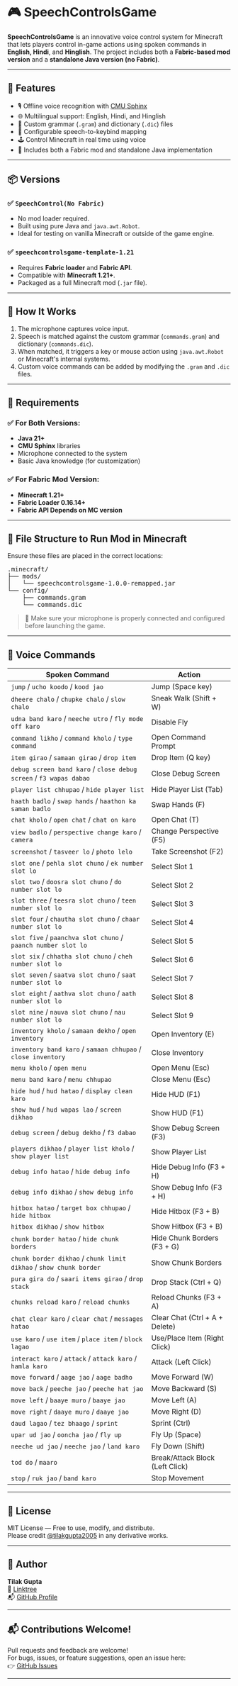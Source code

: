 # 🎮 SpeechControlsGame

**SpeechControlsGame** is an innovative voice control system for Minecraft that lets players control in-game actions using spoken commands in **English, Hindi**, and **Hinglish**. The project includes both a **Fabric-based mod version** and a **standalone Java version (no Fabric)**.

---

## 🚀 Features

- 🎙️ Offline voice recognition with [CMU Sphinx](https://cmusphinx.github.io/)
- 🌐 Multilingual support: English, Hindi, and Hinglish
- 🧠 Custom grammar (`.gram`) and dictionary (`.dic`) files
- 🔧 Configurable speech-to-keybind mapping
- 🕹️ Control Minecraft in real time using voice
- 🧩 Includes both a Fabric mod and standalone Java implementation

---

## 📦 Versions

### ✅ `SpeechControl(No Fabric)`
- No mod loader required.
- Built using pure Java and `java.awt.Robot`.
- Ideal for testing on vanilla Minecraft or outside of the game engine.

### ✅ `speechcontrolsgame-template-1.21`
- Requires **Fabric loader** and **Fabric API**.
- Compatible with **Minecraft 1.21+**.
- Packaged as a full Minecraft mod (`.jar` file).

---

## 🧪 How It Works

1. The microphone captures voice input.
2. Speech is matched against the custom grammar (`commands.gram`) and dictionary (`commands.dic`).
3. When matched, it triggers a key or mouse action using `java.awt.Robot` or Minecraft's internal systems.
4. Custom voice commands can be added by modifying the `.gram` and `.dic` files.

---

## 🧰 Requirements

### ✅ For Both Versions:
- **Java 21+**
- **CMU Sphinx** libraries
- Microphone connected to the system
- Basic Java knowledge (for customization)

### ✅ For Fabric Mod Version:
- **Minecraft 1.21+**
- **Fabric Loader 0.16.14+**
- **Fabric API Depends on MC version**

---

## 📂 File Structure to Run Mod in Minecraft

Ensure these files are placed in the correct locations:

<pre>.minecraft/
├── mods/ 
│   └── speechcontrolsgame-1.0.0-remapped.jar
└── config/
    ├── commands.gram
    └── commands.dic</pre>
    
> 🎤 Make sure your microphone is properly connected and configured before launching the game.

---

## 🧠 Voice Commands

| Spoken Command                                                     | Action                          |
| ------------------------------------------------------------------ | ------------------------------- |
| `jump` / `ucho koodo` / `kood jao`                                 | Jump (Space key)                |
| `dheere chalo` / `chupke chalo` / `slow chalo`                     | Sneak Walk (Shift + W)          |
| `udna band karo` / `neeche utro` / `fly mode off karo`             | Disable Fly                     |
| `command likho` / `command kholo` / `type command`                 | Open Command Prompt             |
| `item girao` / `samaan girao` / `drop item`                        | Drop Item (Q key)               |
| `debug screen band karo` / `close debug screen` / `f3 wapas dabao` | Close Debug Screen              |
| `player list chhupao` / `hide player list`                         | Hide Player List (Tab)          |
| `haath badlo` / `swap hands` / `haathon ka saman badlo`            | Swap Hands (F)                  |
| `chat kholo` / `open chat` / `chat on karo`                        | Open Chat (T)                   |
| `view badlo` / `perspective change karo` / `camera`                | Change Perspective (F5)         |
| `screenshot` / `tasveer lo` / `photo lelo`                         | Take Screenshot (F2)            |
| `slot one` / `pehla slot chuno` / `ek number slot lo`              | Select Slot 1                   |
| `slot two` / `doosra slot chuno` / `do number slot lo`             | Select Slot 2                   |
| `slot three` / `teesra slot chuno` / `teen number slot lo`         | Select Slot 3                   |
| `slot four` / `chautha slot chuno` / `chaar number slot lo`        | Select Slot 4                   |
| `slot five` / `paanchva slot chuno` / `paanch number slot lo`      | Select Slot 5                   |
| `slot six` / `chhatha slot chuno` / `cheh number slot lo`          | Select Slot 6                   |
| `slot seven` / `saatva slot chuno` / `saat number slot lo`         | Select Slot 7                   |
| `slot eight` / `aathva slot chuno` / `aath number slot lo`         | Select Slot 8                   |
| `slot nine` / `nauva slot chuno` / `nau number slot lo`            | Select Slot 9                   |
| `inventory kholo` / `samaan dekho` / `open inventory`              | Open Inventory (E)              |
| `inventory band karo` / `samaan chhupao` / `close inventory`       | Close Inventory                 |
| `menu kholo` / `open menu`                                         | Open Menu (Esc)                 |
| `menu band karo` / `menu chhupao`                                  | Close Menu (Esc)                |
| `hide hud` / `hud hatao` / `display clean karo`                    | Hide HUD (F1)                   |
| `show hud` / `hud wapas lao` / `screen dikhao`                     | Show HUD (F1)                   |
| `debug screen` / `debug dekho` / `f3 dabao`                        | Show Debug Screen (F3)          |
| `players dikhao` / `player list kholo` / `show player list`        | Show Player List                |
| `debug info hatao` / `hide debug info`                             | Hide Debug Info (F3 + H)        |
| `debug info dikhao` / `show debug info`                            | Show Debug Info (F3 + H)        |
| `hitbox hatao` / `target box chhupao` / `hide hitbox`              | Hide Hitbox (F3 + B)            |
| `hitbox dikhao` / `show hitbox`                                    | Show Hitbox (F3 + B)            |
| `chunk border hatao` / `hide chunk borders`                        | Hide Chunk Borders (F3 + G)     |
| `chunk border dikhao` / `chunk limit dikhao` / `show chunk border` | Show Chunk Borders              |
| `pura gira do` / `saari items girao` / `drop stack`                | Drop Stack (Ctrl + Q)           |
| `chunks reload karo` / `reload chunks`                             | Reload Chunks (F3 + A)          |
| `chat clear karo` / `clear chat` / `messages hatao`                | Clear Chat (Ctrl + A + Delete)  |
| `use karo` / `use item` / `place item` / `block lagao`             | Use/Place Item (Right Click)    |
| `interact karo` / `attack` / `attack karo` / `hamla karo`          | Attack (Left Click)             |
| `move forward` / `aage jao` / `aage badho`                         | Move Forward (W)                |
| `move back` / `peeche jao` / `peeche hat jao`                      | Move Backward (S)               |
| `move left` / `baaye muro` / `baaye jao`                           | Move Left (A)                   |
| `move right` / `daaye muro` / `daaye jao`                          | Move Right (D)                  |
| `daud lagao` / `tez bhaago` / `sprint`                             | Sprint (Ctrl)                   |
| `upar ud jao` / `ooncha jao` / `fly up`                            | Fly Up (Space)                  |
| `neeche ud jao` / `neeche jao` / `land karo`                       | Fly Down (Shift)                |
| `tod do` / `maaro`                                                 | Break/Attack Block (Left Click) |
| `stop` / `ruk jao` / `band karo`                                   | Stop Movement                   |


---

## 📄 License

MIT License — Free to use, modify, and distribute.  
Please credit [@tilakgupta2005](https://github.com/tilakgupta2005) in any derivative works.

---

## 👤 Author

**Tilak Gupta**  
🔗 [Linktree](https://linktr.ee/tilakgupta2005)  
📬 [GitHub Profile](https://github.com/tilakgupta2005)

---

## 📬 Contributions Welcome!

Pull requests and feedback are welcome!  
For bugs, issues, or feature suggestions, open an issue here:  
👉 [GitHub Issues](https://github.com/tilakgupta2005/SpeechControlsGame/issues)

---


